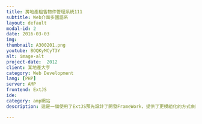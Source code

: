 ```yaml
---
title: 房地產租售物件管理系統111
subtitle: Web介面多國語系
layout: default
modal-id: 2
date: 2016-03-03
img: 
thumbnail: A300201.png
youtube: BOQKyMCyT3Y
alt: image-alt
project-date:  2012
client: 某地產大亨
category: Web Development
lang: [PHP]
server: AMP
frontend: ExtJS
ide: 
category: amp網站
description: 這是一個使用了ExtJS預先設計了開發FrameWork，提供了更模組化的方式來開發，讓原本在ERP系統常用的單檔與一堆多檔維護，可以有更好的實作效率。

---
```

